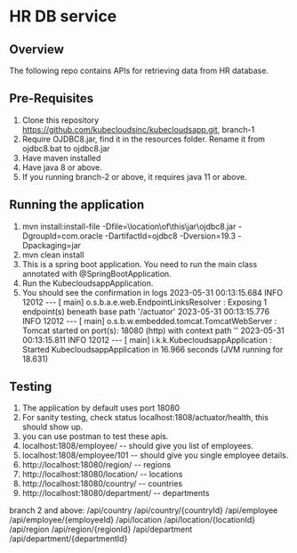 # HR DB service

## Overview
The following repo contains APIs for retrieving data from HR database.

## Pre-Requisites
1. Clone this repository https://github.com/kubecloudsinc/kubecloudsapp.git, branch-1
2. Require OJDBC8.jar, find it in the resources folder. Rename it from ojdbc8.bat to ojdbc8.jar
3. Have maven installed
4. Have java 8 or above.
5. If you running branch-2 or above, it requires java 11 or above.


## Running the application
1. mvn install:install-file -Dfile=\location\of\this\jar\ojdbc8.jar -DgroupId=com.oracle -DartifactId=ojdbc8 -Dversion=19.3 -Dpackaging=jar
2. mvn clean install
3. This is a spring boot application. You need to run the main class annotated with @SpringBootApplication.
4. Run the KubecloudsappApplication.
5. You should see the confirmation in logs 
   2023-05-31 00:13:15.684  INFO 12012 --- [           main] o.s.b.a.e.web.EndpointLinksResolver      : Exposing 1 endpoint(s) beneath base path '/actuator'
   2023-05-31 00:13:15.776  INFO 12012 --- [           main] o.s.b.w.embedded.tomcat.TomcatWebServer  : Tomcat started on port(s): 18080 (http) with context path ''
   2023-05-31 00:13:15.811  INFO 12012 --- [           main] i.k.k.KubecloudsappApplication           : Started KubecloudsappApplication in 16.966 seconds (JVM running for 18.631)


## Testing
1. The application by default uses port 18080
2. For sanity testing, check status localhost:1808/actuator/health, this should show up.
3. you can use postman to test these apis.
4. localhost:1808/employee/ -- should give you list of employees.
5. localhost:1808/employee/101 -- should give you single employee details.
6. http://localhost:18080/region/ -- regions
7. http://localhost:18080/location/ -- locations
8. http://localhost:18080/country/ -- countries
9. http://localhost:18080/department/ -- departments

branch 2 and above:
    /api/country
    /api/country/{countryId}
    /api/employee
    /api/employee/{employeeId}
    /api/location
    /api/location/{locationId}
    /api/region
    /api/region/{regionId}
    /api/department
    /api/department/{departmentId}


